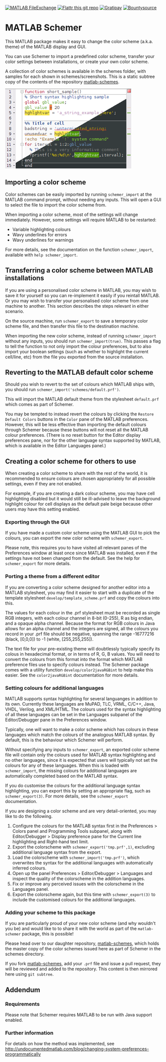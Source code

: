 [![MATLAB FileExchange](https://img.shields.io/badge/MATLAB-FileExchange-orange.svg)](http://mathworks.com/matlabcentral/fileexchange/53862-matlab-schemer)
[![Flattr this git repo](http://api.flattr.com/button/flattr-badge-large.png)](https://flattr.com/submit/auto?user_id=scottclowe&url=https://github.com/scottclowe/matlab-schemer&title=MATLAB-schemer&tags=github&category=software)
[![Gratipay](https://img.shields.io/gratipay/scottclowe.svg)](https://gratipay.com/matlab-schemer/)
[![Bountysource](https://img.shields.io/bountysource/team/matlab-schemer/activity.svg)](https://www.bountysource.com/teams/matlab-schemer)


MATLAB Schemer
==============

This MATLAB package makes it easy to change the color scheme (a.k.a. theme) of
the MATLAB display and GUI.

You can use Schemer to import a predefined color scheme, transfer your color
settings between installations, or create your own color scheme.

A collection of color schemes is available in the schemes folder, with
samples for each shown in schemes/screenshots.
This is a static subtree copy of the contents of the repository
[matlab-schemes](https://github.com/scottclowe/matlab-schemes).

![MATLAB Schemer logo](logo.png)


Importing a color scheme
------------------------

Color schemes can be easily imported by running `schemer_import` at the MATLAB
command prompt, without needing any inputs. This will open a GUI to select the
file to import the color scheme from.

When importing a color scheme, most of the settings will change immediately.
However, some settings will require MATLAB to be restarted:
- Variable highlighting colours
- Wavy underlines for errors
- Wavy underlines for warnings

For more details, see the documentation on the function `schemer_import`,
available with `help schemer_import`.


Transferring a color scheme between MATLAB installations
--------------------------------------------------------

If you are using a personalised color scheme in MATLAB, you may wish to save
it for yourself so you can re-implement it easily if you reintall MATLAB.
Or you may wish to transfer your personalised color scheme from one machine
to another. This section describes the steps relevant in either scenario.

On the source machine, run `schemer_export` to save a temporary color scheme
file, and then transfer this file to the destination machine.

When importing the new color scheme, instead of running `schemer_import` without
any inputs, you should run `schemer_import(true)`. This passes a flag to tell
the function to not only import the colour preferences, but to also import your
boolean settings (such as whether to highlight the current cell/line, etc)
from the file you exported from the source installation.


Reverting to the MATLAB default color scheme
--------------------------------------------

Should you wish to revert to the set of colours which MATLAB ships with, you
should run `schemer_import('schemes/default.prf')`.

This will import the MATLAB default theme from the stylesheet `default.prf`
which comes as part of Schemer.

You may be tempted to instead revert the colours by clicking the
`Restore Default Colors` buttons in the `Color` pane of the MATLAB preferences.
However, this will be less effective than importing the default colours through
Schemer because these buttons will not reset all the MATLAB colour preferences.
(There is no reset button for the Editor display preferences pane, nor for the
other language syntax supported by MATLAB, which is available in the Editor
Languages panel.)


Creating a color scheme for others to use
-----------------------------------------

When creating a color scheme to share with the rest of the world, it is
recommended to ensure colours are chosen appropriately for all possible
settings, even if they are not enabled.

For example, if you are creating a dark colour scheme, you may have cell
highlighting disabled but it would still be ill-advised to leave the background
highlight colour for cell displays as the default pale beige because other users
may have this setting enabled.


### Exporting through the GUI

If you have made a custom color scheme using the MATLAB GUI to pick the colours,
you can export the new color scheme with `schemer_export`.

Please note, this requires you to have visited all relevant panes of the
Preferences window at least once since MATLAB was installed, even if the
settings have not been changed from the default.
See the help for `schemer_export` for more details.


### Porting a theme from a different editor

If you are converting a color scheme designed for another editor into a MATLAB
stylesheet, you may find it easier to start with a duplicate of the template
stylesheet `develop/template_scheme.prf` and copy the colours into this.

The values for each colour in the .prf stylesheet must be recorded as single
RGB integers, with each colour channel in 8-bit (0-255), R as big endian,
and a opaque alpha channel. Because the format for RGB colours in Java allows
for an alpha channel and the integers are signed, all the colours you record
in your .prf file should be negative, spanning the range
-16777216 (black, [0,0,0]) to -1 (white, [255,255,255]).

The text file for your pre-existing theme will doubtlessly typically specify
its colous in hexadecimal format, or in terms of R, G, B values. You will need
to convert the colours from this format into the format which MATLAB preference
files use to specify colours instead.
The Schemer package comes with a utility function `develop/color2javaRGBint`
to help make this easier. See the `color2javaRGBint` documentation for more
details.


### Setting colours for additional languages

MATLAB supports syntax highlighting for several languanges in addition to its own.
Currently these languages are
MuPAD, TLC, VRML, C/C++, Java, VHDL, Verilog, and XML/HTML.
The colours used for the syntax highlighting of all these languages can be set
in the Languages subpanel of the Editor/Debugger pane in the Preferences window.

Typically, one will want to make a color scheme which has colours in these
languages which match the colours of the analogous MATLAB syntax.
By default, this is the behaviour which Schemer will perform. 

Without specifying any inputs to `schemer_export`, an exported color scheme file
will contain only the colours used for MATLAB syntax highlighting and no other
languages, since it is expected that users will typically not set the colours
for any of these languages. When this is loaded with `schemer_import`, the missing
colours for additional languages are automatically completed based on the MATLAB
syntax.

If you do customise the colours for the additional language syntax highlighting,
you can export this by setting an appropriate flag, such as `schemer_export(3)`.
For more details, see the `schemer_export` documentation.

If you are designing a color scheme and are very detail-oriented, you may like to
do the following.

1. Configure the colours for the MATLAB syntax first in the Preferences > Colors
   panel and Programming Tools subpanel, along with Editor/Debugger > Display
   preference pane for the Current line highlighting and Right-hand text limit.
2. Export the colorscheme with `schemer_export('tmp.prf',1)`, excluding additional
   language syntax from the export.
3. Load the colorscheme with `schemer_import('tmp.prf')`, which overwrites the
   syntax for the additional languages with automatically inferred colours.
4. Open up the panel Preferences > Editor/Debugger > Languages and inspect the
   quality of the colorscheme in the addition languages.
5. Fix or improve any perceived issues with the colorscheme in the Languages panel.
6. Export the colorscheme again, but this time with `schemer_export(3)` to include
   the customised colours for the additional languages.


### Adding your scheme to this package

If you are particularly proud of your new color scheme (and why wouldn't you be)
and would like to to share it with the world as part of the `matlab-schemer`
package, this is possible!

Please head over to our daughter repository,
[matlab-schemes](https://github.com/scottclowe/matlab-schemes),
which holds the master copy of the color schemes issued here as part of
Schemer in the schemes directory.

If you fork [matlab-schemes](https://github.com/scottclowe/matlab-schemes), add
your `.prf` file and issue a pull request, they will be reviewed and added to
the repository.
This content is then mirrored here using `git subtree`.


Addendum
--------

### Requirements

Please note that Schemer requires MATLAB to be run with Java support enabled.


### Further information

For details on how the method was implemented, see
http://undocumentedmatlab.com/blog/changing-system-preferences-programmatically
